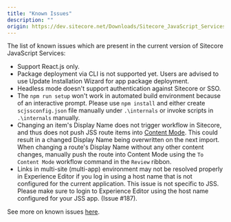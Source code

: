 ```yaml
---
title: "Known Issues"
description: ""
origin: https://dev.sitecore.net/Downloads/Sitecore_JavaScript_Services/90_Tech_Preview/Sitecore_JavaScript_Services_90_Tech_Preview/Known_Issues
---
```


The list of known issues which are present in the current version of Sitecore JavaScript Services:

-   Support React.js only.
-   Package deployment via CLI is not supported yet. Users are advised to use Update Installation Wizard for app package deployment.
-   Headless mode doesn't support authentication against Sitecore or SSO.
-   The `npm run setup` won't work in automated build environment because of an interactive prompt. Please use `npm install` and either create `scjssconfig.json` file manually under `.\internals` or invoke scripts in `.\internals` manually.
-   Changing an item's Display Name does not trigger workflow in Sitecore, and thus does not push JSS route items into [Content Mode](#/dev-workflows?id=content-workflow-and-developer-overwrite). This could result in a changed Display Name being overwritten on the next import. When changing a route's Display Name without any other content changes, manually push the route into Content Mode using the `To Content Mode` workflow command in the `Review` ribbon.
-   Links in multi-site (multi-app) environment may not be resolved properly in Experience Editor if you log in using a host name that is not configured for the current application. This issue is not specific to JSS. Please make sure to login to Experience Editor using the host name configured for your JSS app. (Issue #187).

See more on known issues [here](https://jss.sitecore.net/#/release-notes?id=known-issues).